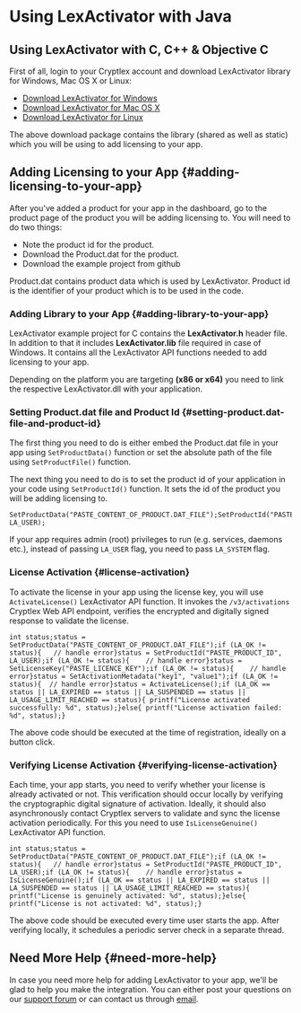 # Using LexActivator with Java

## Using LexActivator with C, C++ & Objective C

First of all, login to your Cryptlex account and download LexActivator library for Windows, Mac OS X or Linux:

* ​[Download LexActivator for Windows](https://cryptlex.com/app/api)​
* ​[Download LexActivator for Mac OS X](https://cryptlex.com/app/api)​
* ​[Download LexActivator for Linux](https://cryptlex.com/app/api)​

The above download package contains the library \(shared as well as static\) which you will be using to add licensing to your app.

## Adding Licensing to your App {#adding-licensing-to-your-app}

After you've added a product for your app in the dashboard, go to the product page of the product you will be adding licensing to. You will need to do two things:

* Note the product id for the product.
* Download the Product.dat for the product.
* Download the example project from github

Product.dat contains product data which is used by LexActivator. Product id is the identifier of your product which is to be used in the code.

### Adding Library to your App {#adding-library-to-your-app}

LexActivator example project for C contains the **LexActivator.h** header file. In addition to that it includes **LexActivator.lib** file required in case of Windows. It contains all the LexActivator API functions needed to add licensing to your app.

Depending on the platform you are targeting **\(x86 or x64\)** you need to link the respective LexActivator.dll with your application.

### Setting Product.dat file and Product Id {#setting-product.dat-file-and-product-id}

The first thing you need to do is either embed the Product.dat file in your app using `SetProductData()` function or set the absolute path of the file using `SetProductFile()` function.

The next thing you need to do is to set the product id of your application in your code using `SetProductId()` function. It sets the id of the product you will be adding licensing to.

```text
SetProductData("PASTE_CONTENT_OF_PRODUCT.DAT_FILE");SetProductId("PASTE_PRODUCT_ID", LA_USER);
```

If your app requires admin \(root\) privileges to run \(e.g. services, daemons etc.\), instead of passing `LA_USER` flag, you need to pass `LA_SYSTEM` flag.

### License Activation {#license-activation}

To activate the license in your app using the license key, you will use `ActivateLicense()` LexActivator API function. It invokes the `/v3/activations` Cryptlex Web API endpoint, verifies the encrypted and digitally signed response to validate the license.

```text
int status;status = SetProductData("PASTE_CONTENT_OF_PRODUCT.DAT_FILE");if (LA_OK != status){	// handle error}status = SetProductId("PASTE_PRODUCT_ID", LA_USER);if (LA_OK != status){	// handle error}status = SetLicenseKey("PASTE_LICENCE_KEY");if (LA_OK != status){	 // handle error}status = SetActivationMetadata("key1", "value1");if (LA_OK != status){	 // handle error}status = ActivateLicense();if (LA_OK == status || LA_EXPIRED == status || LA_SUSPENDED == status || LA_USAGE_LIMIT_REACHED == status){	printf("License activated successfully: %d", status);}else{	printf("License activation failed: %d", status);}
```

The above code should be executed at the time of registration, ideally on a button click.

### Verifying License Activation {#verifying-license-activation}

Each time, your app starts, you need to verify whether your license is already activated or not. This verification should occur locally by verifying the cryptographic digital signature of activation. Ideally, it should also asynchronously contact Cryptlex servers to validate and sync the license activation periodically. For this you need to use `IsLicenseGenuine()` LexActivator API function.

```text
int status;status = SetProductData("PASTE_CONTENT_OF_PRODUCT.DAT_FILE");if (LA_OK != status){	// handle error}status = SetProductId("PASTE_PRODUCT_ID", LA_USER);if (LA_OK != status){	// handle error}status = IsLicenseGenuine();if (LA_OK == status || LA_EXPIRED == status || LA_SUSPENDED == status || LA_USAGE_LIMIT_REACHED == status){	printf("License is genuinely activated: %d", status);}else{	printf("License is not activated: %d", status);}
```

The above code should be executed every time user starts the app. After verifying locally, it schedules a periodic server check in a separate thread.

## Need More Help {#need-more-help}

In case you need more help for adding LexActivator to your app, we'll be glad to help you make the integration. You can either post your questions on our [support forum](https://cryptlex.com/forums) or can contact us through [email](mailto:support@cryptlex.com?Subject=Using%20LexActivator).

